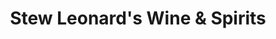 ---
title: "Stew Leonard's Wine & Spirits"
url: /east-farmingdale/stew-leonards-wine-and-spirits/
shop: alcohol
---